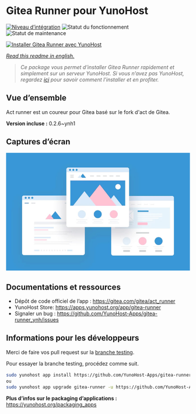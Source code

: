 <!--
N.B.: This README was automatically generated by https://github.com/YunoHost/apps/tree/master/tools/README-generator
It shall NOT be edited by hand.
-->

# Gitea Runner pour YunoHost

[![Niveau d’intégration](https://dash.yunohost.org/integration/gitea-runner.svg)](https://dash.yunohost.org/appci/app/gitea-runner) ![Statut du fonctionnement](https://ci-apps.yunohost.org/ci/badges/gitea-runner.status.svg) ![Statut de maintenance](https://ci-apps.yunohost.org/ci/badges/gitea-runner.maintain.svg)

[![Installer Gitea Runner avec YunoHost](https://install-app.yunohost.org/install-with-yunohost.svg)](https://install-app.yunohost.org/?app=gitea-runner)

*[Read this readme in english.](./README.md)*

> *Ce package vous permet d’installer Gitea Runner rapidement et simplement sur un serveur YunoHost.
Si vous n’avez pas YunoHost, regardez [ici](https://yunohost.org/#/install) pour savoir comment l’installer et en profiter.*

## Vue d’ensemble

Act runner est un coureur pour Gitea basé sur le fork d'act de Gitea.


**Version incluse :** 0.2.6~ynh1

## Captures d’écran

![Capture d’écran de Gitea Runner](./doc/screenshots/example.jpg)

## Documentations et ressources

* Dépôt de code officiel de l’app : <https://gitea.com/gitea/act_runner>
* YunoHost Store: <https://apps.yunohost.org/app/gitea-runner>
* Signaler un bug : <https://github.com/YunoHost-Apps/gitea-runner_ynh/issues>

## Informations pour les développeurs

Merci de faire vos pull request sur la [branche testing](https://github.com/YunoHost-Apps/gitea-runner_ynh/tree/testing).

Pour essayer la branche testing, procédez comme suit.

``` bash
sudo yunohost app install https://github.com/YunoHost-Apps/gitea-runner_ynh/tree/testing --debug
ou
sudo yunohost app upgrade gitea-runner -u https://github.com/YunoHost-Apps/gitea-runner_ynh/tree/testing --debug
```

**Plus d’infos sur le packaging d’applications :** <https://yunohost.org/packaging_apps>